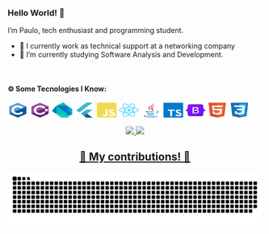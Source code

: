 ### Hello World! 👋

I’m Paulo, tech enthusiast and programming student.

- 🔭 I currently work as technical support at a networking company
- 🌱 I’m currently studying Software Analysis and Development.
<br>

#### ⚙️ Some Tecnologies I Know:
<div>
   <img align="center" alt="bajona-C" height="30" width="40" src="https://raw.githubusercontent.com/devicons/devicon/master/icons/c/c-original.svg">
  <img align="center" alt="bajona-C#" height="30" width="40" src="https://raw.githubusercontent.com/devicons/devicon/master/icons/csharp/csharp-original.svg">
  <img align="center" alt="bajona-Dart" height="30" width="40" src="https://raw.githubusercontent.com/devicons/devicon/master/icons/dart/dart-original.svg">
  <img align="center" alt="bajona-Flutter" height="30" width="40" src="https://raw.githubusercontent.com/devicons/devicon/master/icons/flutter/flutter-original.svg">
  <img align="center" alt="bajona-Js" height="30" width="40" src="https://raw.githubusercontent.com/devicons/devicon/master/icons/javascript/javascript-plain.svg">
  <img align="center" alt="bajona-React" height="30" width="40" src="https://raw.githubusercontent.com/devicons/devicon/master/icons/react/react-original.svg">
  <img align="center" alt="bajona-Java" height="30" width="40" src="https://raw.githubusercontent.com/devicons/devicon/master/icons/java/java-original.svg">
  <img align="center" alt="bajona-TypeScript" height="30" width="40" src="https://raw.githubusercontent.com/devicons/devicon/master/icons/typescript/typescript-original.svg">
  <img align="center" alt="bajona-Bootstrap" height="30" width="40" src="https://raw.githubusercontent.com/devicons/devicon/master/icons/bootstrap/bootstrap-original.svg">
  <img align="center" alt="bajona-HTML" height="30" width="40" src="https://raw.githubusercontent.com/devicons/devicon/master/icons/html5/html5-original.svg">
  <img align="center" alt="bajona-CSS" height="30" width="40" src="https://raw.githubusercontent.com/devicons/devicon/master/icons/css3/css3-original.svg">
 </div>



<div align="center"><br>
<a href="https://github.com/bajona">
  <img height="180em" src="https://github-readme-stats.vercel.app/api?username=bajona&show_icons=true&theme=dark&include_all_commits=true&count_private=true"/>
  <img height="180em" src="https://github-readme-stats.vercel.app/api/top-langs/?username=bajona&layout=compact&langs_count=10&theme=dark"/>


</div>
 <div align="center">
  <h2>🐍 My contributions! 🐍</h2>
  <img alt="snake eating my contributions" src="https://raw.githubusercontent.com/bajona/bajona/output/github-contribution-grid-snake.svg" />
</div>

</div>




